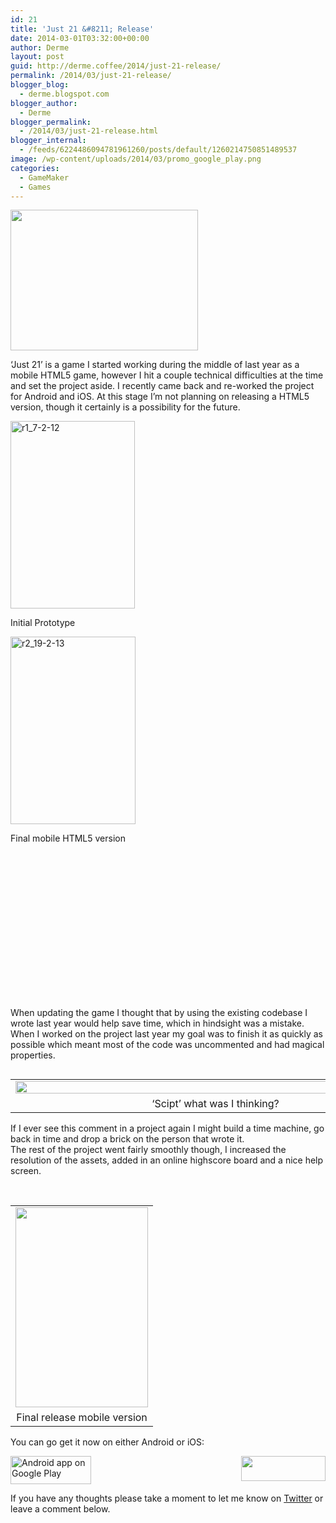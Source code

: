 ```yaml
---
id: 21
title: 'Just 21 &#8211; Release'
date: 2014-03-01T03:32:00+00:00
author: Derme
layout: post
guid: http://derme.coffee/2014/just-21-release/
permalink: /2014/03/just-21-release/
blogger_blog:
  - derme.blogspot.com
blogger_author:
  - Derme
blogger_permalink:
  - /2014/03/just-21-release.html
blogger_internal:
  - /feeds/6224486094781961260/posts/default/1260214750851489537
image: /wp-content/uploads/2014/03/promo_google_play.png
categories:
  - GameMaker
  - Games
---
```

[<img class="aligncenter size-medium wp-image-41" src="http://derme.coffee/wp-content/uploads/2014/03/title_beta-300x225.png" alt="" width="300" height="225" srcset="https://derme.coffee/wp-content/uploads/2014/03/title_beta-300x225.png 300w, https://derme.coffee/wp-content/uploads/2014/03/title_beta.png 320w" sizes="(max-width: 300px) 100vw, 300px" />](http://derme.coffee/wp-content/uploads/2014/03/title_beta.png)

<span style="text-align: start;">&#8216;Just 21&#8217; is a game I started working during the middle of last year as a mobile HTML5 game, however I hit a couple technical difficulties at the time and set the project aside. </span>I recently came back and re-worked the project for Android and iOS. At this stage I&#8217;m not planning on releasing a HTML5 version, though it certainly is a possibility for the future.

<div id="attachment_42" style="width: 209px" class="wp-caption alignleft">
  <a href="http://derme.coffee/wp-content/uploads/2014/03/r1_7-2-12.png"><img class="wp-image-42 size-medium" src="http://derme.coffee/wp-content/uploads/2014/03/r1_7-2-12-199x300.png" alt="r1_7-2-12" width="199" height="300" srcset="https://derme.coffee/wp-content/uploads/2014/03/r1_7-2-12-199x300.png 199w, https://derme.coffee/wp-content/uploads/2014/03/r1_7-2-12.png 320w" sizes="(max-width: 199px) 100vw, 199px" /></a>
  
  <p class="wp-caption-text">
    Initial Prototype
  </p>
</div>

<div id="attachment_43" style="width: 210px" class="wp-caption alignright">
  <a href="http://derme.coffee/wp-content/uploads/2014/03/r2_19-2-13.png"><img class="wp-image-43 size-medium" src="http://derme.coffee/wp-content/uploads/2014/03/r2_19-2-13-200x300.png" alt="r2_19-2-13" width="200" height="300" srcset="https://derme.coffee/wp-content/uploads/2014/03/r2_19-2-13-200x300.png 200w, https://derme.coffee/wp-content/uploads/2014/03/r2_19-2-13.png 320w" sizes="(max-width: 200px) 100vw, 200px" /></a>
  
  <p class="wp-caption-text">
    Final mobile HTML5 version
  </p>
</div>

&nbsp;

&nbsp;

&nbsp;

&nbsp;

&nbsp;

&nbsp;

&nbsp;

&nbsp;

When updating the game I thought that by using the existing codebase I wrote last year would help save time, which in hindsight was a mistake. When I worked on the project last year my goal was to finish it as quickly as possible which meant most of the code was uncommented and had magical properties.

<table style="float: left; margin-right: 1em; text-align: left;" cellspacing="0" cellpadding="0" align="center">
  <tr>
    <td style="text-align: center;">
      <a style="margin-left: auto; margin-right: auto;" href="http://derme.coffee/wp-content/uploads/2014/03/comment.png"><img src="http://derme.coffee/wp-content/uploads/2014/03/comment.png" alt="" width="640" height="20" border="0" /></a>
    </td>
  </tr>
  
  <tr>
    <td style="text-align: center;">
      &#8216;Scipt&#8217; what was I thinking?
    </td>
  </tr>
</table>

<div style="clear: both; text-align: left;">
</div>

<div style="clear: both; text-align: left;">
  If I ever see this comment in a project again I might build a time machine, go back in time and drop a brick on the person that wrote it.
</div>

<div style="clear: both; text-align: left;">
</div>

<div style="clear: both; text-align: left;">
  The rest of the project went fairly smoothly though, I increased the resolution of the assets, added in an online highscore board and a nice help screen.
</div>

<span style="text-align: left;"><br /> </span>

<table style="margin-left: auto; margin-right: auto; text-align: center;" cellspacing="0" cellpadding="0" align="center">
  <tr>
    <td style="text-align: center;">
      <a style="margin-left: auto; margin-right: auto;" href="http://derme.coffee/wp-content/uploads/2014/03/r16_29-1_2013.png"><img src="http://derme.coffee/wp-content/uploads/2014/03/r16_29-1_2013.png" alt="" width="212" height="320" border="0" /></a>
    </td>
  </tr>
  
  <tr>
    <td style="text-align: center;">
      Final release mobile version
    </td>
  </tr>
</table>

You can go get it now on either Android or iOS:

<a style="clear: right; float: right; margin-bottom: 1em; margin-left: 1em;" href="https://itunes.apple.com/au/app/just-21/id813484227"><img class="alignnone" src="http://derme.coffee/wp-content/uploads/2014/03/Download_on_the_App_Store_Badge_US-UK_135x40_0824.png" alt="" width="135" height="40" border="0" /></a>[<img class="alignnone" src="http://derme.coffee/wp-content/uploads/2014/03/en_app_rgb_wo_45.png" alt="Android app on Google Play" width="129" height="45" />](https://play.google.com/store/apps/details?id=org.frostcube.just21)

If you have any thoughts please take a moment to let me know on [Twitter](https://twitter.com/Derme302) or leave a comment below.